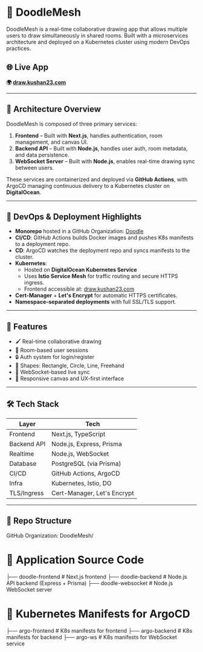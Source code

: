 # 🎨 DoodleMesh

DoodleMesh is a real-time collaborative drawing app that allows multiple users to draw simultaneously in shared rooms. Built with a microservices architecture and deployed on a Kubernetes cluster using modern DevOps practices.

## 🌐 Live App

**🌍 [draw.kushan23.com](https://draw.kushan23.com)**

---

## 🧠 Architecture Overview

DoodleMesh is composed of three primary services:

1. **Frontend** – Built with **Next.js**, handles authentication, room management, and canvas UI.
2. **Backend API** – Built with **Node.js**, handles user auth, room metadata, and data persistence.
3. **WebSocket Server** – Built with **Node.js**, enables real-time drawing sync between users.

These services are containerized and deployed via **GitHub Actions**, with ArgoCD managing continuous delivery to a Kubernetes cluster on **DigitalOcean**.


---

## 🚀 DevOps & Deployment Highlights

- **Monorepo** hosted in a GitHub Organization: [Doodle](https://github.com/DoodleMesh)
- **CI/CD**: GitHub Actions builds Docker images and pushes K8s manifests to a deployment repo.
- **CD**: ArgoCD watches the deployment repo and syncs manifests to the cluster.
- **Kubernetes**:
  - Hosted on **DigitalOcean Kubernetes Service**
  - Uses **Istio Service Mesh** for traffic routing and secure HTTPS ingress.
  - Frontend accessible at: [draw.kushan23.com](https://draw.kushan23.com)
- **Cert-Manager** + **Let's Encrypt** for automatic HTTPS certificates.
- **Namespace-separated deployments** with full SSL/TLS support.

---

## 🧪 Features

- 🖌️ Real-time collaborative drawing
- 👥 Room-based user sessions
- 🔒 Auth system for login/register
- 🧩 Shapes: Rectangle, Circle, Line, Freehand
- 📡 WebSocket-based live sync
- 🌈 Responsive canvas and UX-first interface

---

## 🛠️ Tech Stack

| Layer        | Tech                     |
|--------------|--------------------------|
| Frontend     | Next.js, TypeScript      |
| Backend API  | Node.js, Express, Prisma |
| Realtime     | Node.js, WebSocket       |
| Database     | PostgreSQL (via Prisma)  |
| CI/CD        | GitHub Actions, ArgoCD   |
| Infra        | Kubernetes, Istio, DO    |
| TLS/Ingress  | Cert-Manager, Let's Encrypt |

---

## 📂 Repo Structure


GitHub Organization: DoodleMesh/

# 🔧 Application Source Code
├── doodle-frontend     # Next.js frontend
├── doodle-backend      # Node.js API backend (Express + Prisma)
├── doodle-websocket    # Node.js WebSocket server

# 🚀 Kubernetes Manifests for ArgoCD
├── argo-frontend       # K8s manifests for frontend
├── argo-backend        # K8s manifests for backend
├── argo-ws             # K8s manifests for WebSocket service
